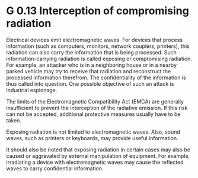 G 0.13 Interception of compromising radiation
============================================

Electrical devices emit electromagnetic waves. For devices that process information (such as computers, monitors, network couplers, printers), this radiation can also carry the information that is being processed. Such information-carrying radiation is called exposing or compromising radiation. For example, an attacker who is in a neighboring house or in a nearby parked vehicle may try to receive that radiation and reconstruct the processed information therefrom. The confidentiality of the information is thus called into question. One possible objective of such an attack is industrial espionage.

The limits of the Electromagnetic Compatibility Act (EMCA) are generally insufficient to prevent the interception of the radiative emission. If this risk can not be accepted, additional protective measures usually have to be taken.

Exposing radiation is not limited to electromagnetic waves. Also, sound waves, such as printers or keyboards, may provide useful information.

It should also be noted that exposing radiation in certain cases may also be caused or aggravated by external manipulation of equipment. For example, irradiating a device with electromagnetic waves may cause the reflected waves to carry confidential information.
